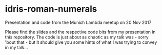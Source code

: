 # idris-roman-numerals
Presentation and code from the Munich Lambda meetup on 20 Nov 2017

Please find the slides and the respective code bits from my presentation
in this repository. The code is just about as chaotic as my talk was -
sorry 'bout that - but it should give you some hints of what I was trying
to convey in my talk...